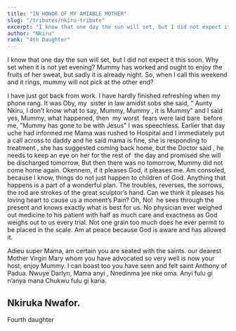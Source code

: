 ```yaml
---
title: "IN HONOR OF MY AMIABLE MOTHER"
slug: "/tributes/nkiru-tribute"
excerpt: "I know that one day the sun will set, but I did not expect it this soon. Why set when....."
author: "Nkiru"
rank: "4th Daughter"
---
```


I know that one day the sun will set, but I did not expect it this soon. Why set when it is not yet evening? Mummy has worked and ought to enjoy the fruits of her sweat, but sadly it is already night. So, when I call this weekend and it rings, mummy will not pick at the other end?

I have just got back from work. I have hardly finished refreshing when my phone rang. It was Oby, my  sister in law amidst sobs she said, “ Aunty Nkiru, I don’t know what to say, Mummy, Mummy , it is Mummy" and I said yes, Mummy, what happened, then  my worst  fears were laid bare  before me, "Mummy has gone to be with Jesus” I was speechless. Earlier that day uche had informed me Mama was rushed to Hospital and I immediately put a call across to daddy and he said mama is fine, she is responding to treatment , she has suggested coming back home, but the Doctor said , he needs to keep an eye on her for the rest of  the day and promised she will be discharged tomorrow, But then there was no tomorrow, Mummy did not come home again.
Okennem, if it pleases God, it pleases me. Am consoled, because I know, things do not just happen to children of God. Anything that happens is a part of a wonderful plan. The troubles, reverses, the sorrows, the rod are strokes of the great sculptor’s hand. Can we think it pleases his loving heart to cause us a moment’s Pain? Oh, No!  he sees through the present and knows exactly what is best for us. No physician ever weighed out medicine to his patient with half as much care and exactness as God weighs out to us every trial. Not one grain too much does he ever permit to be placed in the scale. Am at peace because God is aware and has allowed it.

Adieu super Mama, am certain you are seated with the saints. our dearest Mother Virgin Mary whom you have advocated so very well is now your host, enjoy Mummy. I can boast too you have seen and felt saint Anthony of Padua. Nwuye Darlyn, Mama anyi , Nnedinma jee nke oma. Anyi fulu gi n’anya mana Chukwu fulu gi karia.

## Nkiruka Nwafor.
Fourth daughter